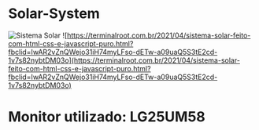 # Solar-System

![Sistema Solar](https://i.imgur.com/DD84yXg.png)
![https://terminalroot.com.br/2021/04/sistema-solar-feito-com-html-css-e-javascript-puro.html?fbclid=IwAR2vZnQWejo31iH74myLFso-dETw-a09uaQ5S3tE2cd-1v7s82nybtDM03o](https://terminalroot.com.br/2021/04/sistema-solar-feito-com-html-css-e-javascript-puro.html?fbclid=IwAR2vZnQWejo31iH74myLFso-dETw-a09uaQ5S3tE2cd-1v7s82nybtDM03o)

# Monitor utilizado: __LG25UM58__


